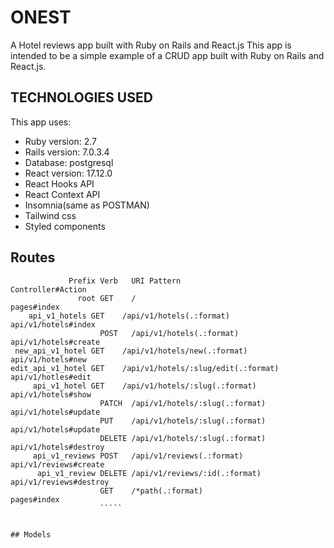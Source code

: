 # ONEST

A Hotel reviews app built with Ruby on Rails and React.js
This app is intended to be a simple example of a CRUD app built with Ruby on Rails and React.js.

## TECHNOLOGIES USED

This app uses:

- Ruby version: 2.7
- Rails version: 7.0.3.4
- Database: postgresql
- React version: 17.12.0
- React Hooks API
- React Context API
- Insomnia(same as POSTMAN)
- Tailwind css
- Styled components


## Routes
````
             Prefix Verb   URI Pattern                           Controller#Action
               root GET    /                                     pages#index
    api_v1_hotels GET    /api/v1/hotels(.:format)            api/v1/hotels#index
                    POST   /api/v1/hotels(.:format)            api/v1/hotels#create
 new_api_v1_hotel GET    /api/v1/hotels/new(.:format)        api/v1/hotels#new
edit_api_v1_hotel GET    /api/v1/hotels/:slug/edit(.:format) api/v1/hotles#edit
     api_v1_hotel GET    /api/v1/hotels/:slug(.:format)      api/v1/hotels#show
                    PATCH  /api/v1/hotels/:slug(.:format)      api/v1/hotels#update
                    PUT    /api/v1/hotels/:slug(.:format)      api/v1/hotels#update
                    DELETE /api/v1/hotels/:slug(.:format)      api/v1/hotels#destroy
     api_v1_reviews POST   /api/v1/reviews(.:format)             api/v1/reviews#create
      api_v1_review DELETE /api/v1/reviews/:id(.:format)         api/v1/reviews#destroy
                    GET    /*path(.:format)                      pages#index
                    `````
                    
                    
## Models
